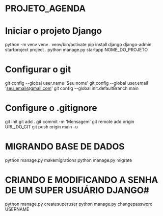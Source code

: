 # PROJETO_AGENDA

# Iniciar o projeto Django #

python -m venv venv
. venv/bin/activate
pip install django
django-admin startproject project .
python manage.py startapp NOME_DO_PROJETO



# Configurar o git #

git config --global user.name 'Seu nome'
git config --global user.email 'seu_email@gmail.com'
git config --global init.defaultBranch main
# Configure o .gitignore
git init
git add .
git commit -m 'Mensagem'
git remote add origin URL_DO_GIT
git push origin main -u

# MIGRANDO BASE DE DADOS #
python manage.py makemigrations
python manage.py migrate

# CRIANDO E MODIFICANDO A SENHA DE UM SUPER USUÁRIO DJANGO#
python manage.py createsuperuser
python manage.py changepassword USERNAME